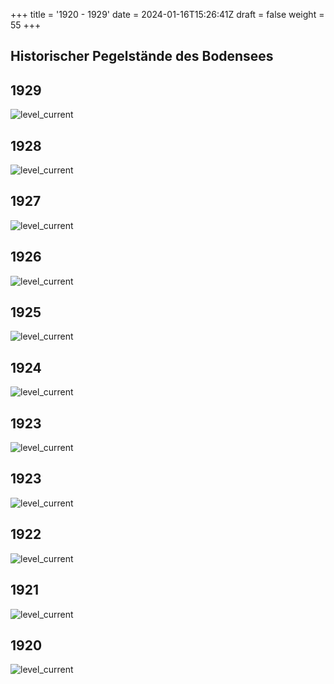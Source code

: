 +++
title = '1920 - 1929'
date = 2024-01-16T15:26:41Z
draft = false
weight = 55
+++

## Historischer Pegelstände des Bodensees

## 1929

![level_current](/images/DE/graphs_historic/longterm_DE_1929.png)

## 1928

![level_current](/images/DE/graphs_historic/longterm_DE_1928.png)

## 1927

![level_current](/images/DE/graphs_historic/longterm_DE_1927.png)

## 1926

![level_current](/images/DE/graphs_historic/longterm_DE_1926.png)

## 1925

![level_current](/images/DE/graphs_historic/longterm_DE_1925.png)

## 1924

![level_current](/images/DE/graphs_historic/longterm_DE_1924.png)

## 1923

![level_current](/images/DE/graphs_historic/longterm_DE_1924.png)

## 1923

![level_current](/images/DE/graphs_historic/longterm_DE_1923.png)

## 1922

![level_current](/images/DE/graphs_historic/longterm_DE_1922.png)

## 1921

![level_current](/images/DE/graphs_historic/longterm_DE_1921.png)

## 1920

![level_current](/images/DE/graphs_historic/longterm_DE_1920.png)